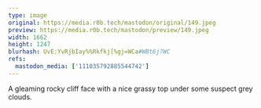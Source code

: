```yaml
---
type: image
original: https://media.r0b.tech/mastodon/original/149.jpeg
preview: https://media.r0b.tech/mastodon/preview/149.jpeg
width: 1662
height: 1247
blurhash: UvE:YvRjbIay%%Rkfkj[%gj=WCa#WBt6j?WC
refs:
  mastodon_media: ['111035792885544742']
---
```


A gleaming rocky cliff face with a nice grassy top under some suspect grey clouds.
